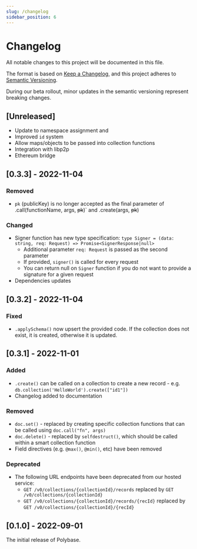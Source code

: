```yaml
---
slug: /changelog
sidebar_position: 6
---
```


# Changelog

All notable changes to this project will be documented in this file.

The format is based on [Keep a Changelog](https://keepachangelog.com/en/1.0.0/),
and this project adheres to [Semantic Versioning](https://semver.org/spec/v2.0.0.html).

During our beta rollout, minor updates in the semantic versioning represent breaking changes.


## [Unreleased]

 - Update to namespace assignment and 
 - Improved `id` system
 - Allow maps/objects to be passed into collection functions 
 - Integration with libp2p
 - Ethereum bridge


## [0.3.3] - 2022-11-04

### Removed

 - `pk` (publicKey) is no longer accepted as the final parameter of .call(functionName, args, ~~pk~~)` and .create(args, ~~pk~~)

### Changed

 - Signer function has new type specification: `type Signer = (data: string, req: Request) => Promise<SignerResponse|null>`
   - Additional parameter `req: Request` is passed as the second parameter
   - If provided, `signer()` is called for every request
   - You can return null on `Signer` function if you do not want to provide a signature for a given request
 - Dependencies updates


## [0.3.2] - 2022-11-04

### Fixed

 - `.applySchema()` now upsert the provided code. If the collection does not exist, it is created, otherwise it is updated.

## [0.3.1] - 2022-11-01

### Added

 - `.create()` can be called on a collection to create a new record - e.g. `db.collection('HelloWorld').create(["id1"])`
 - Changelog added to documentation


### Removed

 - `doc.set()` - replaced by creating specific collection functions that can be called using `doc.call("fn", args)`
 - `doc.delete()` - replaced by `selfdestruct()`, which should be called within a smart collection function
 - Field directives (e.g. `@max()`, `@min()`, etc) have been removed


### Deprecated

 - The following URL endpoints have been deprecated from our hosted service:
   - `GET /v0/collections/{collectionId}/records` replaced by `GET /v0/collections/{collectionId}`
   - `GET /v0/collections/{collectionId}/records/{recId}` replaced by `GET /v0/collections/{collectionId}/{recId}`



## [0.1.0] - 2022-09-01

The initial release of Polybase.



